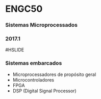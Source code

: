 
# ENGC50

### Sistemas Microprocessados

### 2017.1

#HSLIDE

### Sistemas embarcados

- Microprocessadores de propósito geral
- Microcontroladores
- FPGA
- DSP (Digital Signal Processor)

